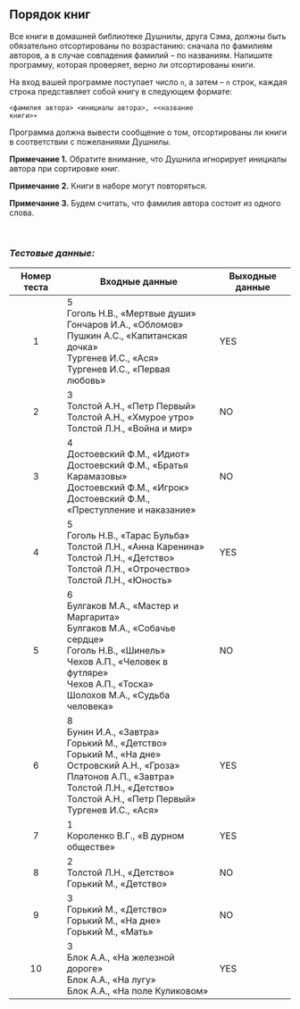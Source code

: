 ## Порядок книг

Все книги в домашней библиотеке Душнилы, друга Сэма, должны быть обязательно отсортированы по возрастанию:
сначала по фамилиям авторов, а в случае совпадения фамилий – по названиям. Напишите программу, которая проверяет, верно ли отсортированы книги.

На вход вашей программе поступает число <code>n</code>, а затем – <code>n</code> строк, каждая строка представляет собой книгу в следующем формате:

<code><фамилия автора> <инициалы автора>, «<название книги>»</code>

Программа должна вывести сообщение о том, отсортированы ли книги в соответствии с пожеланиями Душнилы.

**Примечание 1.** Обратите внимание, что Душнила игнорирует инициалы автора при сортировке книг.

**Примечание 2.** Книги в наборе могут повторяться.

**Примечание 3.** Будем считать, что фамилия автора состоит из одного слова.

<br>

### *Тестовые данные:*

| Номер теста | Входные данные                                                                                                                                                                                                      | Выходные данные |
|:-----------:|---------------------------------------------------------------------------------------------------------------------------------------------------------------------------------------------------------------------|-----------------|
|      1      | 5<br>Гоголь Н.В., «Мертвые души»<br>Гончаров И.А., «Обломов»<br>Пушкин А.С., «Капитанская дочка»<br>Тургенев И.С., «Ася»<br>Тургенев И.С., «Первая любовь»                                                          | YES             |
|      2      | 3<br>Толстой А.Н., «Петр Первый»<br>Толстой А.Н., «Хмурое утро»<br>Толстой Л.Н., «Война и мир»                                                                                                                      | NO              |
|      3      | 4<br>Достоевский Ф.М., «Идиот»<br>Достоевский Ф.М., «Братья Карамазовы»<br>Достоевский Ф.М., «Игрок»<br>Достоевский Ф.М., «Преступление и наказание»                                                                | NO              |
|      4      | 5<br>Гоголь Н.В., «Тарас Бульба»<br>Толстой Л.Н., «Анна Каренина»<br>Толстой Л.Н., «Детство»<br>Толстой Л.Н., «Отрочество»<br>Толстой Л.Н., «Юность»                                                                | YES             |
|      5      | 6<br>Булгаков М.А., «Мастер и Маргарита»<br>Булгаков М.А., «Собачье сердце»<br>Гоголь Н.В., «Шинель»<br>Чехов А.П., «Человек в футляре»<br>Чехов А.П., «Тоска»<br>Шолохов М.А., «Судьба человека»                   | NO              |
|      6      | 8<br>Бунин И.А., «Завтра»<br>Горький М., «Детство»<br>Горький М., «На дне»<br>Островский А.Н., «Гроза»<br>Платонов А.П., «Завтра»<br>Толстой Л.Н., «Детство»<br>Толстой А.Н., «Петр Первый»<br>Тургенев И.С., «Ася» | YES             |
|      7      | 1<br>Короленко В.Г., «В дурном обществе»                                                                                                                                                                            | YES             |
|      8      | 2<br>Толстой Л.Н., «Детство»<br>Горький М., «Детство»                                                                                                                                                               | NO              |
|      9      | 3<br>Горький М., «Детство»<br>Горький М., «На дне»<br>Горький М., «Мать»                                                                                                                                            | NO              |
|     10      | 3<br>Блок А.А., «На железной дороге»<br>Блок А.А., «На лугу»<br>Блок А.А., «На поле Куликовом»                                                                                                                      | YES             |
